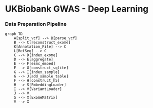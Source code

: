 # UKBiobank GWAS - Deep Learning


### Data Preparation Pipeline


```mermaid
graph TD
    A[split_vcf] --> B[parse_vcf]
    B --> C[reconstruct_exome]
    K[Annotation_File] --> C
    L[RefSeq] --> C
    C --> D[index_exome]
    D --> E[aggregate]
    E --> F[esmc_embed]
    E --> G[construct_sqlite]
    G --> I[index_sample]
    G --> J[add_sample_table]
    F --> H[construct_h5]
    H --> S[EmbeddingLoader]
    I --> V[VariantLoader]
    J --> V
    S --> X[ExomeMatrix]
    V --> X

```
